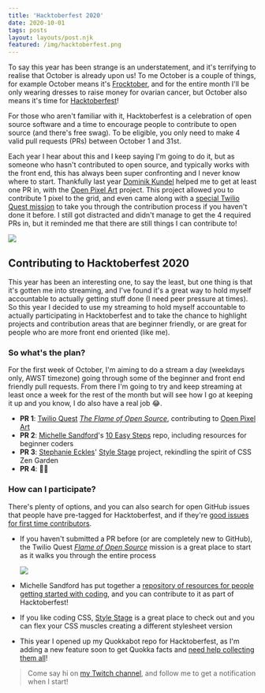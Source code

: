 ```yaml
---
title: 'Hacktoberfest 2020'
date: 2020-10-01
tags: posts
layout: layouts/post.njk
featured: /img/hacktoberfest.png
---
```

To say this year has been strange is an understatement, and it's terrifying to realise that October is already upon us! To me October is a couple of things, for example October means it's [Frocktober](https://www.frocktober.org.au/my-fundraising/742/amy-kapernick), and for the entire month I'll be only wearing dresses to raise money for ovarian cancer, but October also means it's time for [Hacktoberfest](https://hacktoberfest.digitalocean.com/)!

For those who aren't familiar with it, Hacktoberfest is a celebration of open source software and a time to encourage people to contribute to open source (and there's free swag). To be eligible, you only need to make 4 valid pull requests (PRs) between October 1 and 31st.

Each year I hear about this and I keep saying I'm going to do it, but as someone who hasn't contributed to open source, and typically works with the front end, this has always been super confronting and I never know where to start. Thankfully last year [Dominik Kundel](https://dkundel.com/) helped me to get at least one PR in, with the [Open Pixel Art](https://open-pixel-art.com/) project. This project allowed you to contribute 1 pixel to the grid, and even came along with a [special Twilio Quest mission](https://www.twilio.com/quest/learn/open-source) to take you through the contribution process if you haven't done it before. I still got distracted and didn't manage to get the 4 required PRs in, but it reminded me that there are still things I can contribute to!

![](/img/open-pixel-art.png)

## Contributing to Hacktoberfest 2020

This year has been an interesting one, to say the least, but one thing is that it's gotten me into streaming, and I've found it's a great way to hold myself accountable to actually getting stuff done (I need peer pressure at times). So this year I decided to use my streaming to hold myself accountable to actually participating in Hacktoberfest and to take the chance to highlight projects and contribution areas that are beginner friendly, or are great for people who are more front end oriented (like me).

### So what's the plan?

For the first week of October, I'm aiming to do a stream a day (weekdays only, AWST timezone) going through some of the beginner and front end friendly pull requests. From there I'm going to try and keep streaming at least once a week for the rest of the month but will see how I go at keeping it up and you know, I do also have a real job 😂.

- **PR 1**: [Twilio Quest](https://www.twilio.com/quest) *[The Flame of Open Source](https://www.twilio.com/quest/learn/open-source)*, contributing to [Open Pixel Art](https://open-pixel-art.com/)
- **PR 2**: [Michelle Sandford](https://twitter.com/msandfor)'s [10 Easy Steps](https://github.com/msandfor/10-Easy-Steps/) repo, including resources for beginner coders
- **PR 3**: [Stephanie Eckles](https://twitter.com/5t3ph)' [Style Stage](https://stylestage.dev/) project, rekindling the spirit of CSS Zen Garden
- **PR 4**: 🤷‍♀️

### How can I participate?

There's plenty of options, and you can also search for open GitHub issues that people have pre-tagged for Hacktoberfest, and if they're [good issues for first time contributors](https://github.com/search?q=label%3Ahacktoberfest+state%3Aopen+label%3A%22good+first+issue%22&type=Issues).

- If you haven't submitted a PR before (or are completely new to GitHub), the Twilio Quest *[Flame of Open Source](https://www.twilio.com/quest/learn/open-source)* mission is a great place to start as it walks you through the entire process

    ![](/img/twilio-quest-open-source.png)

- Michelle Sandford has put together a [repository of resources for people getting started with coding](https://github.com/msandfor/10-Easy-Steps/), and you can contribute to it as part of Hacktoberfest!
- If you like coding CSS, [Style Stage](https://stylestage.dev/) is a great place to check out and you can flex your CSS muscles creating a different stylesheet version
- This year I opened up my Quokkabot repo for Hacktoberfest, as I'm adding a new feature soon to get Quokka facts and [need help collecting them all](https://github.com/amykapernick/quokkas/issues/5)!

> Come say hi on [my Twitch channel](https://www.twitch.tv/amyskapers), and follow me to get a notification when I start!